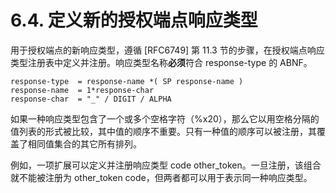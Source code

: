 # 6.4. 定义新的授权端点响应类型

用于授权端点的新响应类型，遵循 [RFC6749] 第 11.3 节的步骤，在授权端点响应类型注册表中定义并注册。响应类型名称**必须**符合 response-type 的 ABNF。

```abnf
response-type  = response-name *( SP response-name )
response-name  = 1*response-char
response-char  = "_" / DIGIT / ALPHA
```

如果一种响应类型包含了一个或多个空格字符（%x20），那么它以用空格分隔的值列表的形式被比较，其中值的顺序不重要。只有一种值的顺序可以被注册，其覆盖了相同值集合的其它所有排列。

例如，一项扩展可以定义并注册响应类型 code other_token。一旦注册，该组合就不能被注册为 other_token code，但两者都可以用于表示同一种响应类型。
